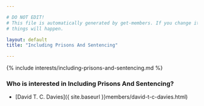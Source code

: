 ```yaml
---

# DO NOT EDIT!
# This file is automatically generated by get-members. If you change it, bad
# things will happen.

layout: default
title: "Including Prisons And Sentencing"

---
```


{% include interests/including-prisons-and-sentencing.md %}

### Who is interested in Including Prisons And Sentencing?


* [David T. C. Davies]({ site.baseurl }}members/david-t-c-davies.html)
